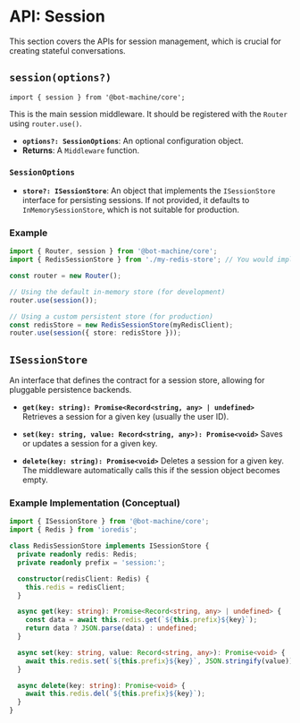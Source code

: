 # API: Session

This section covers the APIs for session management, which is crucial for creating stateful conversations.

## `session(options?)`

`import { session } from '@bot-machine/core';`

This is the main session middleware. It should be registered with the `Router` using `router.use()`.

-   **`options?: SessionOptions`**: An optional configuration object.
-   **Returns**: A `Middleware` function.

### `SessionOptions`

-   **`store?: ISessionStore`**: An object that implements the `ISessionStore` interface for persisting sessions. If not provided, it defaults to `InMemorySessionStore`, which is not suitable for production.

### Example

```typescript
import { Router, session } from '@bot-machine/core';
import { RedisSessionStore } from './my-redis-store'; // You would implement this

const router = new Router();

// Using the default in-memory store (for development)
router.use(session());

// Using a custom persistent store (for production)
const redisStore = new RedisSessionStore(myRedisClient);
router.use(session({ store: redisStore }));
```

## `ISessionStore`

An interface that defines the contract for a session store, allowing for pluggable persistence backends.

-   **`get(key: string): Promise<Record<string, any> | undefined>`**
    Retrieves a session for a given key (usually the user ID).

-   **`set(key: string, value: Record<string, any>): Promise<void>`**
    Saves or updates a session for a given key.

-   **`delete(key: string): Promise<void>`**
    Deletes a session for a given key. The middleware automatically calls this if the session object becomes empty.

### Example Implementation (Conceptual)

```typescript
import { ISessionStore } from '@bot-machine/core';
import { Redis } from 'ioredis';

class RedisSessionStore implements ISessionStore {
  private readonly redis: Redis;
  private readonly prefix = 'session:';

  constructor(redisClient: Redis) {
    this.redis = redisClient;
  }

  async get(key: string): Promise<Record<string, any> | undefined> {
    const data = await this.redis.get(`${this.prefix}${key}`);
    return data ? JSON.parse(data) : undefined;
  }

  async set(key: string, value: Record<string, any>): Promise<void> {
    await this.redis.set(`${this.prefix}${key}`, JSON.stringify(value));
  }

  async delete(key: string): Promise<void> {
    await this.redis.del(`${this.prefix}${key}`);
  }
}
```
